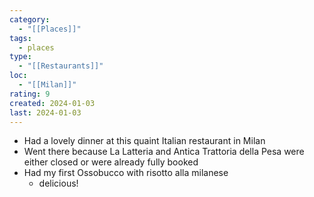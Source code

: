 ```yaml
---
category:
  - "[[Places]]"
tags:
  - places
type:
  - "[[Restaurants]]"
loc:
  - "[[Milan]]"
rating: 9
created: 2024-01-03
last: 2024-01-03
---
```

- Had a lovely dinner at this quaint Italian restaurant in Milan
- Went there because La Latteria and Antica Trattoria della Pesa were either closed or were already fully booked
- Had my first Ossobucco with risotto alla milanese
	- delicious! 